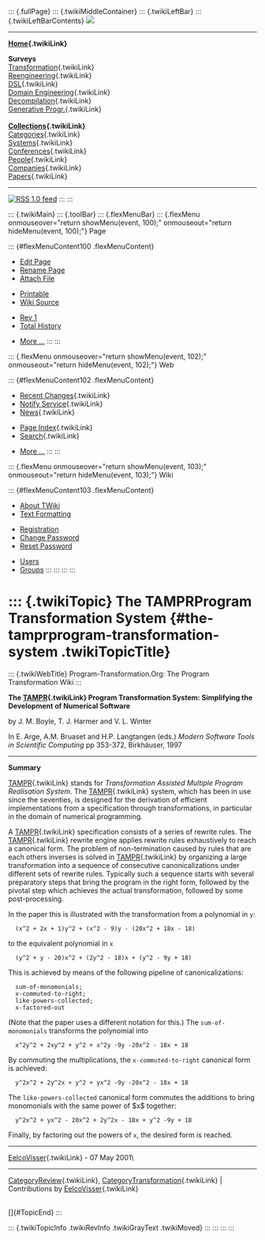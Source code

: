 ::: {.fullPage}
::: {.twikiMiddleContainer}
::: {.twikiLeftBar}
::: {.twikiLeftBarContents}
![](../pub/transformation.gif)

------------------------------------------------------------------------

**[Home](WebHome){.twikiLink}**

**Surveys**\
[Transformation](ProgramTransformation){.twikiLink}\
[Reengineering](ReengineeringWiki){.twikiLink}\
[DSL](DomainSpecificLanguages){.twikiLink}\
[Domain Engineering](DomainEngineering){.twikiLink}\
[Decompilation](DeCompilation){.twikiLink}\
[Generative Progr.](GenerativeProgrammingWiki){.twikiLink}\
\
**[Collections](CategoryCollection){.twikiLink}**\
[Categories](CategoryCategory){.twikiLink}\
[Systems](TransformationSystems){.twikiLink}\
[Conferences](TransformationConferences){.twikiLink}\
[People](TransformationPeople){.twikiLink}\
[Companies](TransformationCompanies){.twikiLink}\
[Papers](CategoryPaper){.twikiLink}

------------------------------------------------------------------------

[![](../pub/rss.gif "RSS 1.0 feed")](WebRss@skin=rss)
:::
:::

::: {.twikiMain}
::: {.toolBar}
::: {.flexMenuBar}
::: {.flexMenu onmouseover="return showMenu(event, 100);" onmouseout="return hideMenu(event, 100);"}
Page

::: {#flexMenuContent100 .flexMenuContent}
-   [Edit
    Page](http://www.program-transformation.org/edit/Transform/TheTAMPRProgramTransformationSystem?t=1536826578)
-   [Rename
    Page](http://www.program-transformation.org/rename/Transform/TheTAMPRProgramTransformationSystem)
-   [Attach
    File](http://www.program-transformation.org/attach/Transform/TheTAMPRProgramTransformationSystem)

<!-- -->

-   [Printable](http://www.program-transformation.org/view/Transform/TheTAMPRProgramTransformationSystem?skin=print.pattern)
-   [Wiki
    Source](http://www.program-transformation.org/view/Transform/TheTAMPRProgramTransformationSystem?skin=text&raw=on&contenttype=text/plain)

<!-- -->

-   [Rev
    1](http://www.program-transformation.org/view/Transform/TheTAMPRProgramTransformationSystem?rev=1.1)
-   [Total
    History](http://www.program-transformation.org/rdiff/Transform/TheTAMPRProgramTransformationSystem)

<!-- -->

-   [More
    \...](http://www.program-transformation.org/oops/Transform/TheTAMPRProgramTransformationSystem?template=oopsmore&param1=1.1&param2=1.1)
:::
:::

::: {.flexMenu onmouseover="return showMenu(event, 102);" onmouseout="return hideMenu(event, 102);"}
Web

::: {#flexMenuContent102 .flexMenuContent}
-   [Recent Changes](WebChanges){.twikiLink}
-   [Notify Service](WebNotify){.twikiLink}
-   [News](WebNews){.twikiLink}

<!-- -->

-   [Page Index](WebIndex){.twikiLink}
-   [Search](WebSearch){.twikiLink}

<!-- -->

-   [More
    \...](http://www.program-transformation.org/oops/Transform/TheTAMPRProgramTransformationSystem?template=oopsmore&param1=1.1&param2=1.1)
:::
:::

::: {.flexMenu onmouseover="return showMenu(event, 103);" onmouseout="return hideMenu(event, 103);"}
Wiki

::: {#flexMenuContent103 .flexMenuContent}
-   [About
    TWiki](http://www.program-transformation.org/view/TWiki/WebHome)
-   [Text
    Formatting](http://www.program-transformation.org/view/TWiki/TextFormattingRules)

<!-- -->

-   [Registration](http://www.program-transformation.org/view/TWiki/TWikiRegistration)
-   [Change
    Password](http://www.program-transformation.org/view/TWiki/ChangePassword)
-   [Reset
    Password](http://www.program-transformation.org/view/TWiki/ResetPassword)

<!-- -->

-   [Users](http://www.program-transformation.org/view/Main/TWikiUsers)
-   [Groups](http://www.program-transformation.org/view/Main/TWikiGroups)
:::
:::
:::
:::

::: {.twikiTopic}
The TAMPRProgram Transformation System {#the-tamprprogram-transformation-system .twikiTopicTitle}
======================================

::: {.twikiWebTitle}
Program-Transformation.Org: The Program Transformation Wiki
:::

**The [TAMPR](TAMPR){.twikiLink} Program Transformation System:
Simplifying the Development of Numerical Software**

by J. M. Boyle, T. J. Harmer and V. L. Winter

In E. Arge, A.M. Bruaset and H.P. Langtangen (eds.) *Modern Software
Tools in Scientific Computing* pp 353-372, Birkhäuser, 1997

------------------------------------------------------------------------

**Summary**

[TAMPR](TAMPR){.twikiLink} stands for *Transformation Assisted Multiple
Program Realisation System*. The [TAMPR](TAMPR){.twikiLink} system,
which has been in use since the seventies, is designed for the
derivation of efficient implementations from a specification through
transformations, in particular in the domain of numerical programming.

A [TAMPR](TAMPR){.twikiLink} specification consists of a series of
rewrite rules. The [TAMPR](TAMPR){.twikiLink} rewrite engine applies
rewrite rules exhaustively to reach a canonical form. The problem of
non-termination caused by rules that are each others inverses is solved
in [TAMPR](TAMPR){.twikiLink} by organizing a large transformation into
a sequence of consecutive canonicalizations under different sets of
rewrite rules. Typically such a sequence starts with several preparatory
steps that bring the program in the right form, followed by the pivotal
step which achieves the actual transformation, followed by some
post-processing.

In the paper this is illustrated with the transformation from a
polynomial in `y`:

      (x^2 + 2x + 1)y^2 + (x^2 - 9)y - (20x^2 + 18x - 18)

to the equivalent polynomial in `x`

      (y^2 + y - 20)x^2 + (2y^2 - 18)x + (y^2 - 9y + 18)

This is achieved by means of the following pipeline of
canonicalizations:

      sum-of-monomonials;   
      x-commuted-to-right;
      like-powers-collected;
      x-factored-out

(Note that the paper uses a different notation for this.) The
`sum-of-monomonials` transforms the polynomial into

      x^2y^2 + 2xy^2 + y^2 + x^2y -9y -20x^2 - 18x + 18

By commuting the multiplications, the `x-commuted-to-right` canonical
form is achieved:

      y^2x^2 + 2y^2x + y^2 + yx^2 -9y -20x^2 - 18x + 18

The `like-powers-collected` canonical form commutes the additions to
bring monomonials with the same power of \$x\$ together:

      y^2x^2 + yx^2 - 20x^2 + 2y^2x - 18x + y^2 -9y + 18

Finally, by factoring out the powers of `x`, the desired form is
reached.

------------------------------------------------------------------------

[EelcoVisser](../Main/EelcoVisser){.twikiLink} - 07 May 2001\

------------------------------------------------------------------------

[CategoryReview](CategoryReview){.twikiLink},
[CategoryTransformation](CategoryTransformation){.twikiLink} \|
Contributions by [EelcoVisser](../Main/EelcoVisser){.twikiLink}

\
[]{#TopicEnd}
:::

::: {.twikiTopicInfo .twikiRevInfo .twikiGrayText .twikiMoved}
:::
:::
:::
:::
